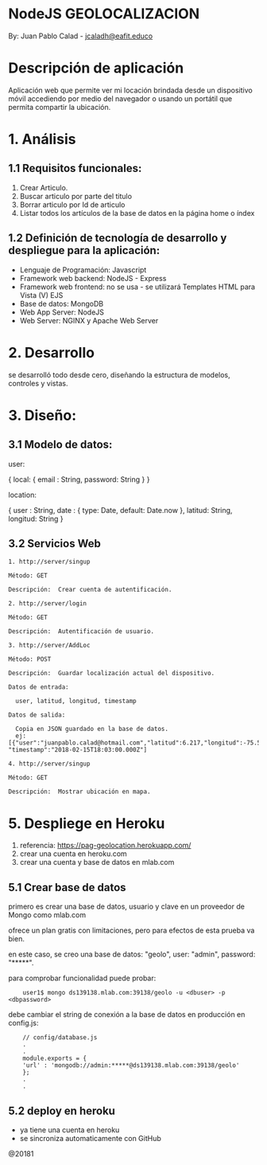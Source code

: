 # NodeJS GEOLOCALIZACION

By: Juan Pablo Calad - jcaladh@eafit.educo

# Descripción de aplicación

Aplicación web que permite ver mi locación brindada desde un dispositivo móvil accediendo por medio del navegador o usando un portátil que permita compartir la ubicación.

# 1. Análisis

## 1.1 Requisitos funcionales:

1. Crear Articulo.
2. Buscar articulo por parte del titulo
3. Borrar articulo por Id de articulo
4. Listar todos los artículos de la base de datos en la página home o índex

## 1.2 Definición de tecnología de desarrollo y despliegue para la aplicación:

* Lenguaje de Programación: Javascript
* Framework web backend: NodeJS - Express
* Framework web frontend: no se usa - se utilizará Templates HTML para Vista (V) EJS
* Base de datos: MongoDB
* Web App Server: NodeJS
* Web Server: NGINX y Apache Web Server

# 2. Desarrollo

se desarrolló todo desde cero, diseñando la estructura de modelos, controles y vistas.

# 3. Diseño:

## 3.1 Modelo de datos:

user:

{
    local:
    {
        email : String,
        password: String
    }
}

location:

{
    user : String,
    date : { type: Date, default: Date.now },
    latitud: String,
    longitud: String
}

## 3.2 Servicios Web

    1. http://server/singup

    Método: GET

    Descripción:  Crear cuenta de autentificación.

    2. http://server/login

    Método: GET

    Descripción:  Autentificación de usuario.

    3. http://server/AddLoc

    Método: POST

    Descripción:  Guardar localización actual del dispositivo.

    Datos de entrada:

      user, latitud, longitud, timestamp

    Datos de salida:

      Copia en JSON guardado en la base de datos.
      ej: [{"user":"juanpablo.calad@hotmail.com","latitud":6.217,"longitud":-75.567 "timestamp":"2018-02-15T18:03:00.000Z"]

    4. http://server/singup

    Método: GET

    Descripción:  Mostrar ubicación en mapa.

 



# 5. Despliege en Heroku

1. referencia: https://pag-geolocation.herokuapp.com/
2. crear una cuenta en heroku.com
3. crear una cuenta y base de datos en mlab.com

## 5.1 Crear base de datos

primero es crear una base de datos, usuario y clave en un proveedor de Mongo como mlab.com

ofrece un plan gratis con limitaciones, pero para efectos de esta prueba va bien.

en este caso, se creo una base de datos: "geolo", user: "admin", password: "*****".

para comprobar funcionalidad puede probar:

        user1$ mongo ds139138.mlab.com:39138/geolo -u <dbuser> -p <dbpassword>

debe cambiar el string de conexión a la base de datos en producción en config.js:

        // config/database.js
        .
        .
        module.exports = {
        'url' : 'mongodb://admin:*****@ds139138.mlab.com:39138/geolo'  
        };
        .
        .

## 5.2 deploy en heroku

* ya tiene una cuenta en heroku
* se sincroniza automaticamente con GitHub


@20181          
